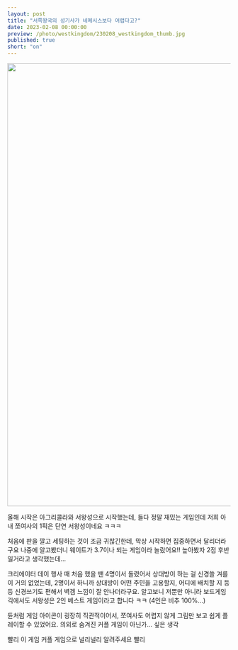 ```yaml
---
layout: post
title: "서쪽왕국의 성기사가 네메시스보다 어렵다고?"
date: 2023-02-08 00:00:00
preview: /photo/westkingdom/230208_westkingdom_thumb.jpg
published: true
short: "on"
---
```


<img src="/photo/westkingdom/230208_westkingdom1.jpg" width="1000">




올해 시작은 아그리콜라와 서왕성으로 시작했는데,
들다 정말 재밌는 게임인데 저희 아내 쪼여사의 1픽은 단연 서왕성이네요 ㅋㅋㅋ

처음에 판을 깔고 세팅하는 것이 조금 귀찮긴한데, 막상 시작하면 집중하면서 달리더라구요
나중에 알고봤더니 웨이트가 3.7이나 되는 게임이라 놀랐어요!! 높아봤자 2점 후반일거라고 생각했는데...

크리에이터 데이 행사 때 처음 했을 땐 4명이서 돌렸어서 상대방이 하는 걸 신경쓸 겨를이 거의 없었는데,
2명이서 하니까 상대방이 어떤 주민을 고용할지, 어디에 배치할 지 등등 신경쓰기도 편해서 벽겜 느낌이 잘 안나더라구요.
알고보니 저뿐만 아니라 보드게임긱에서도 서왕성은 2인 베스트 게임이라고 합니다 ㅋㅋ (4인은 비추 100%...)

듄처럼 게임 아이콘이 굉장히 직관적이어서, 쪼여사도 어렵지 않게 그림만 보고 쉽게 플레이할 수 있었어요.
의외로 숨겨진 커플 게임이 아닌가... 싶은 생각

빨리 이 게임 커플 게임으로 널리널리 알려주세요 빨리
